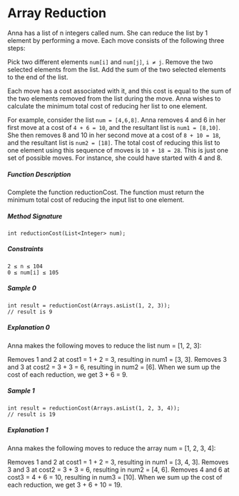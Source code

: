 # Array Reduction

Anna has a list of n integers called num. She can reduce the list by 1 element by performing a move. Each move consists of the following three steps:

Pick two different elements `num[i]` and `num[j]`, `i ≠ j`.
Remove the two selected elements from the list.
Add the sum of the two selected elements to the end of the list.

Each move has a cost associated with it, and this cost is equal to the sum of the two elements removed from the list during the move. Anna wishes to calculate the minimum total cost of reducing her list to one element.

For example, consider the list `num = [4,6,8]`. Anna removes 4 and 6 in her first move at a cost of `4 + 6 = 10`, and the resultant list is `num1 = [8,10]`. She then removes 8 and 10 in her second move at a cost of `8 + 10 = 18`, and the resultant list is `num2 = [18]`. The total cost of reducing this list to one element using this sequence of moves is `10 + 18 = 28`. This is just one set of possible moves. For instance, she could have started with 4 and 8.

##### Function Description
Complete the function reductionCost. The function must return the minimum total cost of reducing the input list to one element.

##### Method Signature
`int reductionCost(List<Integer> num);`

##### Constraints
```
2 ≤ n ≤ 104
0 ≤ num[i] ≤ 105
```

##### Sample 0

```
int result = reductionCost(Arrays.asList(1, 2, 3));
// result is 9
```
##### Explanation 0
Anna makes the following moves to reduce the list num = [1, 2, 3]:

Removes 1 and 2 at cost1 = 1 + 2 = 3, resulting in num1 = [3, 3].
Removes 3 and 3 at cost2 = 3 + 3 = 6, resulting in num2 = [6].
When we sum up the cost of each reduction, we get 3 + 6 = 9.

##### Sample 1
```
int result = reductionCost(Arrays.asList(1, 2, 3, 4));
// result is 19
```

##### Explanation 1

Anna makes the following moves to reduce the array num = [1, 2, 3, 4]:

Removes 1 and 2 at cost1 = 1 + 2 = 3, resulting in num1 = [3, 4, 3].
Removes 3 and 3 at cost2 = 3 + 3 = 6, resulting in num2 = [4, 6].
Removes 4 and 6 at cost3 = 4 + 6 = 10, resulting in num3 = [10].
When we sum up the cost of each reduction, we get 3 + 6 + 10 = 19.
